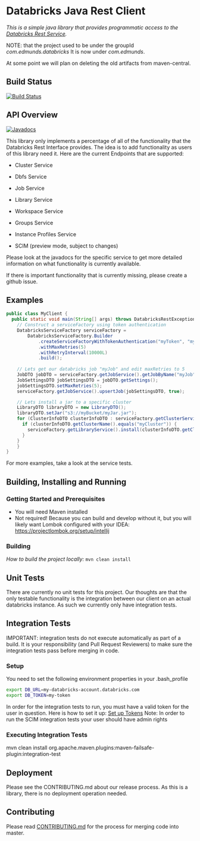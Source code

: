 # Databricks Java Rest Client

_This is a simple java library that provides programmatic access to the [Databricks Rest Service](https://docs.databricks.com/api/latest/index.html)._

NOTE: that the project used to be under the groupId _com.edmunds.databricks_
It is now under _com.edmunds_.

At some point we will plan on deleting the old artifacts from maven-central.

## Build Status
[![Build Status](https://travis-ci.org/edmunds/databricks-rest-client.svg?branch=master)](https://travis-ci.org/edmunds/databricks-rest-client)

## API Overview

[![Javadocs](http://www.javadoc.io/badge/com.edmunds/databricks-rest-client.svg)](http://www.javadoc.io/doc/com.edmunds/databricks-rest-client)

This library only implements a percentage of all of the functionality that the Databricks Rest Interface provides.
The idea is to add functionality as users of this library need it.
Here are the current Endpoints that are supported:

- Cluster Service

- Dbfs Service

- Job Service

- Library Service

- Workspace Service

- Groups Service

- Instance Profiles Service

- SCIM (preview mode, subject to changes)

Please look at the javadocs for the specific service to get more detailed information on what
functionality is currently available.

If there is important functionality that is currently missing, please create a github issue.

## Examples
```java
public class MyClient {
  public static void main(String[] args) throws DatabricksRestException, IOException {
    // Construct a serviceFactory using token authentication
    DatabricksServiceFactory serviceFactory =
        DatabricksServiceFactory.Builder
            .createServiceFactoryWithTokenAuthentication("myToken", "myHost")
            .withMaxRetries(5)
            .withRetryInterval(10000L)
            .build();
    
    // Lets get our databricks job "myJob" and edit maxRetries to 5
    JobDTO jobDTO = serviceFactory.getJobService().getJobByName("myJob");
    JobSettingsDTO jobSettingsDTO = jobDTO.getSettings();
    jobSettingsDTO.setMaxRetries(5);
    serviceFactory.getJobService().upsertJob(jobSettingsDTO, true);

    // Lets install a jar to a specific cluster
    LibraryDTO libraryDTO = new LibraryDTO();
    libraryDTO.setJar("s3://myBucket/myJar.jar");
    for (ClusterInfoDTO clusterInfoDTO : serviceFactory.getClusterService().list()) {
      if (clusterInfoDTO.getClusterName().equals("myCluster")) {
        serviceFactory.getLibraryService().install(clusterInfoDTO.getClusterId(), new LibraryDTO[]{libraryDTO});
      }
    }
    }
}
```
For more examples, take a look at the service tests.

## Building, Installing and Running

### Getting Started and Prerequisites

- You will need Maven installed
- Not required! Because you can build and develop without it, but you will likely want Lombok configured with your IDEA:
https://projectlombok.org/setup/intellij

### Building

*How to build the project locally:*
```mvn clean install```


## Unit Tests

There are currently no unit tests for this project. Our thoughts are that the only testable
functionality is the integration between our client on an actual databricks instance.
As such we currently only have integration tests.


## Integration Tests
IMPORTANT: integration tests do not execute automatically as part of a build.
It is your responsibility (and Pull Request Reviewers) to make sure the integration tests
pass before merging in code.

### Setup
You need to set the following environment properties in your .bash_profile
```bash
export DB_URL=my-databricks-account.databricks.com
export DB_TOKEN=my-token
```

In order for the integration tests to run, you must
have a valid token for the user in question.
Here is how to set it up: [Set up Tokens](https://docs.databricks.com/api/latest/authentication.html)
Note: In order to run the SCIM integration tests your user should have admin rights

### Executing Integration Tests
mvn clean install org.apache.maven.plugins:maven-failsafe-plugin:integration-test

## Deployment

Please see the CONTRIBUTING.md about our release process.
As this is a library, there is no deployment operation needed.

## Contributing

Please read [CONTRIBUTING.md](CONTRIBUTING.md) for the process for merging code into master.